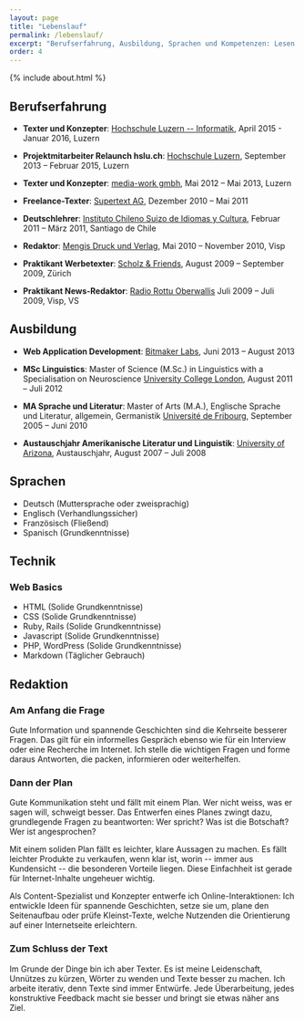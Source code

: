 ```yaml
---
layout: page
title: "Lebenslauf"
permalink: /lebenslauf/
excerpt: "Berufserfahrung, Ausbildung, Sprachen und Kompetenzen: Lesen Sie den Lebenslauf von Hannes Tscherrig."
order: 4
---
```


{% include about.html %}


## Berufserfahrung

- **Texter und Konzepter**: [Hochschule Luzern -- Informatik](https://www.hslu.ch/de-ch/informatik/), April 2015 - Januar 2016, Luzern

- **Projektmitarbeiter Relaunch hslu.ch**: [Hochschule Luzern][2], September 2013 – Februar 2015, Luzern

- **Texter und Konzepter**: [media-work gmbh][3], Mai 2012 – Mai 2013, Luzern

- **Freelance-Texter**: [Supertext AG][4], Dezember 2010 – Mai 2011

- **Deutschlehrer**: [Instituto Chileno Suizo de Idiomas y Cultura][5], Februar 2011 – März 2011, Santiago de Chile

- **Redaktor**: [Mengis Druck und Verlag][6], Mai 2010 – November 2010, Visp

- **Praktikant Werbetexter**: [Scholz & Friends][7], August 2009 – September 2009, Zürich

- **Praktikant News-Redaktor**: [Radio Rottu Oberwallis][8] Juli 2009 – Juli 2009, Visp, VS

## Ausbildung

- **Web Application Development**: [Bitmaker Labs][9], Juni 2013 – August 2013

- **MSc Linguistics**: Master of Science (M.Sc.) in Linguistics with a Specialisation on Neuroscience [University College London][10], August 2011 – Juli 2012

- **MA Sprache und Literatur**: Master of Arts (M.A.), Englische Sprache und Literatur, allgemein, Germanistik [Université de Fribourg][11], September 2005 – Juni 2010

- **Austauschjahr Amerikanische Literatur und Linguistik**: [University of Arizona][12], Austauschjahr, August 2007 – Juli 2008

## Sprachen

*   Deutsch (Muttersprache oder zweisprachig)
*   Englisch (Verhandlungssicher)
*   Französisch (Fließend)
*   Spanisch (Grundkenntnisse)

## Technik

### Web Basics

*   HTML (Solide Grundkenntnisse)
*   CSS (Solide Grundkenntnisse)
*   Ruby, Rails (Solide Grundkenntnisse)
*   Javascript (Solide Grundkenntnisse)
*   PHP, WordPress (Solide Grundkenntnisse)
*   Markdown (Täglicher Gebrauch)

## Redaktion

### Am Anfang die Frage
  
Gute Information und spannende Geschichten sind die Kehrseite besserer Fragen. Das gilt für ein informelles Gespräch ebenso wie für ein Interview oder eine Recherche im Internet. Ich stelle die wichtigen Fragen und forme daraus Antworten, die packen, informieren oder weiterhelfen.
  
### Dann der Plan
 
Gute Kommunikation steht und fällt mit einem Plan. Wer nicht weiss, was er sagen will, schweigt besser. Das Entwerfen eines Planes zwingt dazu, grundlegende Fragen zu beantworten: Wer spricht? Was ist die Botschaft? Wer ist angesprochen?
  
Mit einem soliden Plan fällt es leichter, klare Aussagen zu machen. Es fällt leichter Produkte zu verkaufen, wenn klar ist, worin -- immer aus Kundensicht -- die besonderen Vorteile liegen. Diese Einfachheit ist gerade für Internet-Inhalte ungeheuer wichtig. 
  
Als Content-Spezialist und Konzepter entwerfe ich Online-Interaktionen: Ich entwickle Ideen für spannende Geschichten, setze sie um, plane den Seitenaufbau oder prüfe Kleinst-Texte, welche Nutzenden die Orientierung auf einer Internetseite erleichtern.
  
### Zum Schluss der Text
  
Im Grunde der Dinge bin ich aber Texter. Es ist meine Leidenschaft, Unnützes zu kürzen, Wörter zu wenden und Texte besser zu machen. Ich arbeite iterativ, denn Texte sind immer Entwürfe. Jede Überarbeitung, jedes konstruktive Feedback macht sie besser und bringt sie etwas näher ans Ziel.



 [2]: https://www.hslu.ch
 [3]: http://media-work.ch
 [4]: http://www.supertext.ch
 [5]: http://www.chilenosuizo.cl
 [6]: http://www.1815.ch
 [7]: http://www.s-f.com
 [8]: http://www.rro.ch
 [9]: http://www.bitmakerlabs.com
 [10]: http://www.ucl.ac.uk
 [11]: http://www.unifr.ch
 [12]: http://www.arizona.edu